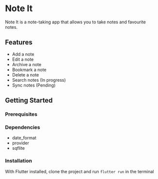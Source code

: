 # Note It

Note It is a note-taking app that allows you to take notes and favourite notes.

## Features
- Add a note
- Edit a note
- Archive a note
- Bookmark a note
- Delete a note
- Search notes (In progress)
- Sync notes (Pending)

## Getting Started

### Prerequisites

### Dependencies
- date_format
- provider
- sqflite

### Installation
With Flutter installed, clone the project and run `flutter run`  in the terminal
